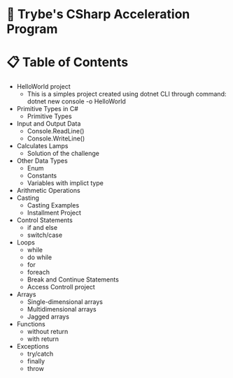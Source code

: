 # :rocket: Trybe's CSharp Acceleration Program

# :clipboard: Table of Contents

* HelloWorld project
  * This is a simples project created using dotnet CLI through command: dotnet new console -o HelloWorld
* Primitive Types in C#
    * Primitive Types
* Input and Output Data
    * Console.ReadLine()
    * Console.WriteLine()
* Calculates Lamps
    * Solution of the challenge
* Other Data Types
    * Enum
    * Constants
    * Variables with implict type
* Arithmetic Operations
* Casting
    * Casting Examples
    * Installment Project
*  Control Statements
    * if and else
    * switch/case
* Loops
    * while
    * do while
    * for
    * foreach
    * Break and Continue Statements
    * Access Controll project
* Arrays
    * Single-dimensional arrays
    * Multidimensional arrays
    * Jagged arrays
* Functions
    * without return
    * with return
* Exceptions
    * try/catch
    * finally
    * throw